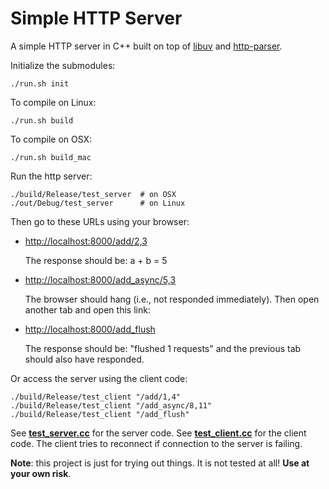 Simple HTTP Server
===========

A simple HTTP server in C++ built on top of 
[libuv](https://github.com/joyent/libuv)
and
[http-parser](https://github.com/joyent/http-parser).

Initialize the submodules:

    ./run.sh init

To compile on Linux:

    ./run.sh build

To compile on OSX:

    ./run.sh build_mac

Run the http server:

    ./build/Release/test_server  # on OSX
    ./out/Debug/test_server      # on Linux


Then go to these URLs using your browser:


* [http://localhost:8000/add/2,3](http://localhost:8000/add/2,3)

    The response should be: a + b = 5
 
* [http://localhost:8000/add_async/5,3](http://localhost:8000/add_async/5,3)

    The browser should hang (i.e., not responded immediately).
    Then open another tab and open this link:

* [http://localhost:8000/add_flush](http://localhost:8000/add_flush)

    The response should be: "flushed 1 requests" and
    the previous tab should also have responded.


Or access the server using the client code:

    ./build/Release/test_client "/add/1,4"
    ./build/Release/test_client "/add_async/8,11"
    ./build/Release/test_client "/add_flush"


See <b>[test_server.cc](https://github.com/felix-halim/http-server/blob/master/test_server.cc)</b> for the server code.
See <b>[test_client.cc](https://github.com/felix-halim/http-server/blob/master/test_client.cc)</b> for the client code.
The client tries to reconnect if connection to the server is failing.

<b>Note</b>: this project is just for trying out things.
It is not tested at all! <b>Use at your own risk</b>.
